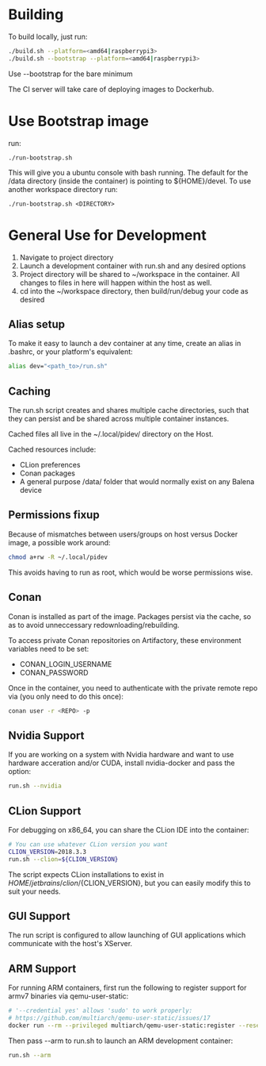 
# Building
To build locally, just run:
```bash
./build.sh --platform=<amd64|raspberrypi3>
./build.sh --bootstrap --platform=<amd64|raspberrypi3>
```

Use
--bootstrap for the bare minimum

The CI server will take care of deploying images to Dockerhub.

# Use Bootstrap image
run:
```
./run-bootstrap.sh
```

This will give you a ubuntu console with bash running. 
The default for the /data directory (inside the container) is pointing to ${HOME}/devel.
To use another workspace directory run:

```
./run-bootstrap.sh <DIRECTORY>
```


# General Use for Development
1. Navigate to project directory
2. Launch a development container with run.sh and any desired options
3. Project directory will be shared to ~/workspace in the container. All changes to files in here will happen within the host as well.
4. cd into the ~/workspace directory, then build/run/debug your code as desired

## Alias setup
To make it easy to launch a dev container at any time, create an alias in .bashrc, or your platform's equivalent:
```bash
alias dev="<path_to>/run.sh"
```

## Caching
The run.sh script creates and shares multiple cache directories, such that they can persist and be shared across multiple container instances.

Cached files all live in the ~/.local/pidev/ directory on the Host.

Cached resources include:
- CLion preferences
- Conan packages
- A general purpose /data/ folder that would normally exist on any Balena device

## Permissions fixup
Because of mismatches between users/groups on host versus Docker image, a possible 
work around:
```bash
chmod a+rw -R ~/.local/pidev
```

This avoids having to run as root, which would be worse permissions wise. 

## Conan
Conan is installed as part of the image. Packages persist via the cache, so as to avoid unneccessary redownloading/rebuilding.

To access private Conan repositories on Artifactory, these environment variables need to be set:
- CONAN_LOGIN_USERNAME
- CONAN_PASSWORD

Once in the container, you need to authenticate with the private remote repo via (you only need to do this once):
```bash
conan user -r <REPO> -p
```

## Nvidia Support
If you are working on a system with Nvidia hardware and want to use hardware acceration and/or CUDA, install nvidia-docker and pass the option:
```bash
run.sh --nvidia
```

## CLion Support
For debugging on x86_64, you can share the CLion IDE into the container:
```bash
# You can use whatever CLion version you want
CLION_VERSION=2018.3.3
run.sh --clion=${CLION_VERSION}
```
The script expects CLion installations to exist in ${HOME}/jetbrains/clion/${CLION_VERSION}, but you can easily modify this to suit your needs.

## GUI Support
The run script is configured to allow launching of GUI applications which communicate with the host's XServer.

## ARM Support
For running ARM containers, first run the following to register support for armv7 binaries via qemu-user-static:
```bash
# '--credential yes' allows 'sudo' to work properly: 
# https://github.com/multiarch/qemu-user-static/issues/17
docker run --rm --privileged multiarch/qemu-user-static:register --reset --credential yes
```

Then pass --arm to run.sh to launch an ARM development container:
```bash
run.sh --arm
```
